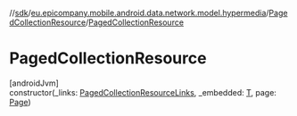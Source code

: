//[sdk](../../../index.md)/[eu.epicompany.mobile.android.data.network.model.hypermedia](../index.md)/[PagedCollectionResource](index.md)/[PagedCollectionResource](-paged-collection-resource.md)

# PagedCollectionResource

[androidJvm]\
constructor(_links: [PagedCollectionResourceLinks](../-paged-collection-resource-links/index.md), _embedded: [T](index.md), page: [Page](../-page/index.md))

